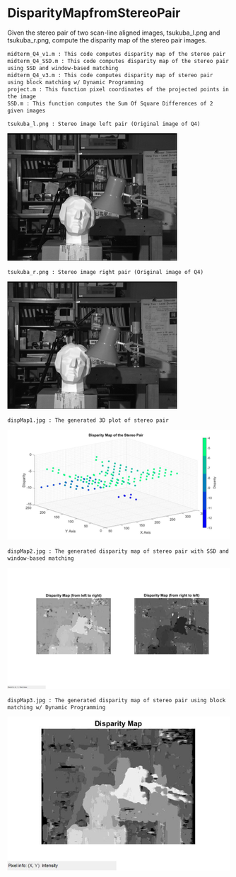 # DisparityMapfromStereoPair
Given the stereo pair of two scan-line aligned images, tsukuba_l.png and tsukuba_r.png, compute the disparity map of the stereo pair images.
```
midterm_Q4_v1.m : This code computes disparity map of the stereo pair
midterm_Q4_SSD.m : This code computes disparity map of the stereo pair using SSD and window-based matching
midterm_Q4_v3.m : This code computes disparity map of stereo pair using block matching w/ Dynamic Programming
project.m : This function pixel coordinates of the projected points in the image
SSD.m : This function computes the Sum Of Square Differences of 2 given images
```
```
tsukuba_l.png : Stereo image left pair (Original image of Q4)
```
![tsukuba_left](/tsukuba_l.png)

```
tsukuba_r.png : Stereo image right pair (Original image of Q4)
```
![tsukuba_right](/tsukuba_r.png)

```
dispMap1.jpg : The generated 3D plot of stereo pair 
```
![dispMap1.jpg](/dispMap1.jpg)

```
dispMap2.jpg : The generated disparity map of stereo pair with SSD and window-based matching
```
![dispMap2.jpg](/dispMap2.jpg)

```
dispMap3.jpg : The generated disparity map of stereo pair using block matching w/ Dynamic Programming
```
![dispMap3.jpg](/dispMap3.jpg)
